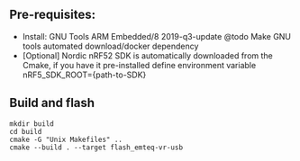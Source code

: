 Pre-requisites:
-----------------------
 * Install: GNU Tools ARM Embedded/8 2019-q3-update
   @todo Make GNU tools automated download/docker dependency
 * [Optional] Nordic nRF52 SDK is automatically downloaded from the Cmake, if you have it pre-installed define environment variable nRF5_SDK_ROOT={path-to-SDK}


Build and flash
-----------------------
```
mkdir build
cd build
cmake -G "Unix Makefiles" ..
cmake --build . --target flash_emteq-vr-usb
```
